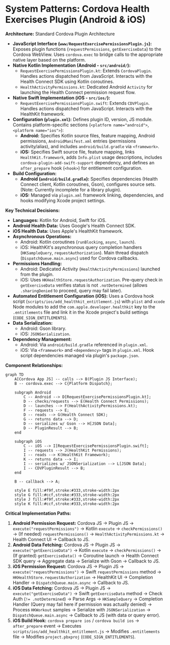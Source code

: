 # System Patterns: Cordova Health Exercises Plugin (Android & iOS)

**Architecture:** Standard Cordova Plugin Architecture

*   **JavaScript Interface (`www/RequestExercisePermissionsPlugin.js`):** Exposes plugin functions (`requestPermissions`, `getExerciseData`) to the Cordova WebView. Uses `cordova.exec` to bridge calls to the appropriate native layer based on the platform.
*   **Native Kotlin Implementation (Android - `src/android/`):**
    *   `RequestExercisePermissionsPlugin.kt`: Extends `CordovaPlugin`. Handles actions dispatched from JavaScript. Interacts with the Health Connect SDK using Kotlin coroutines.
    *   `HealthActivityPermissions.kt`: Dedicated Android `Activity` for launching the Health Connect permission request flow.
*   **Native Swift Implementation (iOS - `src/ios/`):**
    *   `RequestExercisePermissionsPlugin.swift`: Extends `CDVPlugin`. Handles actions dispatched from JavaScript. Interacts with the HealthKit framework.
*   **Configuration (`plugin.xml`):** Defines plugin ID, version, JS module. Contains platform-specific sections (`<platform name="android">`, `<platform name="ios">`):
    *   **Android:** Specifies Kotlin source files, feature mapping, Android permissions, `AndroidManifest.xml` entries (permissions activity/alias), and includes `android/build.gradle` via `<framework>`.
    *   **iOS:** Specifies Swift source file, feature mapping, links `HealthKit.framework`, adds `Info.plist` usage descriptions, includes `cordova-plugin-add-swift-support` dependency, and defines an `after_prepare` hook (`<hook>`) for entitlement configuration.
*   **Build Configuration:**
    *   **Android (`android/build.gradle`):** Specifies dependencies (Health Connect client, Kotlin coroutines, Gson), configures source sets. (Note: Currently incomplete for a library plugin).
    *   **iOS:** Managed via `plugin.xml` framework linking, dependencies, and hooks modifying Xcode project settings.

**Key Technical Decisions:**

*   **Languages:** Kotlin for Android, Swift for iOS.
*   **Android Health Data:** Uses Google's Health Connect SDK.
*   **iOS Health Data:** Uses Apple's HealthKit framework.
*   **Asynchronous Operations:**
    *   Android: Kotlin coroutines (`runBlocking`, `async`, `launch`).
    *   iOS: HealthKit's asynchronous query completion handlers (`HKSampleQuery`, `requestAuthorization`). Main thread dispatch (`DispatchQueue.main.async`) used for Cordova callbacks.
*   **Permissions Handling:**
    *   Android: Dedicated Activity (`HealthActivityPermissions`) launched from the plugin.
    *   iOS: Uses `HKHealthStore.requestAuthorization`. Pre-query check in `getExerciseData` verifies status is not `.notDetermined` (allows `.sharingDenied` to proceed, query may fail later).
*   **Automated Entitlement Configuration (iOS):** Uses a Cordova hook script (`scripts/ios/add_healthkit_entitlement.js`) with `plist` and `xcode` Node modules to add the `com.apple.developer.healthkit` key to the `.entitlements` file and link it in the Xcode project's build settings (`CODE_SIGN_ENTITLEMENTS`).
*   **Data Serialization:**
    *   Android: Gson library.
    *   iOS: `JSONSerialization`.
*   **Dependency Management:**
    *   Android: Via `android/build.gradle` referenced in `plugin.xml`.
    *   iOS: Via `<framework>` and `<dependency>` tags in `plugin.xml`. Hook script dependencies managed via plugin's `package.json`.

**Component Relationships:**

```mermaid
graph TD
    A[Cordova App JS] -- calls --> B(Plugin JS Interface);
    B -- cordova.exec --> C{Platform Dispatch};

    subgraph Android
        C -- Android --> D[RequestExercisePermissionsPlugin.kt];
        D -- checks/requests --> E(Health Connect Permissions);
        D -- launches --> F(HealthActivityPermissions.kt);
        F -- requests --> E;
        D -- reads --> G(Health Connect SDK);
        G -- returns data --> D;
        D -- serializes w/ Gson --> H[JSON Data];
        D -- PluginResult --> B;
    end

    subgraph iOS
        C -- iOS --> I[RequestExercisePermissionsPlugin.swift];
        I -- requests --> J(HealthKit Permissions);
        I -- reads --> K(HealthKit Framework);
        K -- returns data --> I;
        I -- serializes w/ JSONSerialization --> L[JSON Data];
        I -- CDVPluginResult --> B;
    end

    B -- callback --> A;

    style E fill:#f9f,stroke:#333,stroke-width:2px
    style G fill:#ccf,stroke:#333,stroke-width:2px
    style J fill:#f9f,stroke:#333,stroke-width:2px
    style K fill:#ccf,stroke:#333,stroke-width:2px
```

**Critical Implementation Paths:**

1.  **Android Permission Request:** Cordova JS -> Plugin JS -> `execute("requestPermissions")` -> Kotlin `execute` -> `checkPermissions()` -> (If needed) `requestPermissions()` -> `HealthActivityPermissions.kt` -> Health Connect UI -> Callback to JS.
2.  **Android Data Fetching:** Cordova JS -> Plugin JS -> `execute("getExerciseData")` -> Kotlin `execute` -> `checkPermissions()` -> (If granted) `getExerciseData()` -> Coroutine launch -> Health Connect SDK query -> Aggregate data -> Serialize with Gson -> Callback to JS.
3.  **iOS Permission Request:** Cordova JS -> Plugin JS -> `execute("requestPermissions")` -> Swift `requestPermissions` method -> `HKHealthStore.requestAuthorization` -> HealthKit UI -> Completion Handler -> `DispatchQueue.main.async` -> Callback to JS.
4.  **iOS Data Fetching:** Cordova JS -> Plugin JS -> `execute("getExerciseData")` -> Swift `getExerciseData` method -> Check Auth (`!= .notDetermined`) -> Parse Args -> `HKSampleQuery` -> Completion Handler (Query may fail here if permission was actually denied) -> Process `HKWorkout` samples -> Serialize with `JSONSerialization` -> `DispatchQueue.main.async` -> Callback to JS (with data or query error).
5.  **iOS Build Hook:** `cordova prepare ios` / `cordova build ios` -> `after_prepare` event -> Executes `scripts/ios/add_healthkit_entitlement.js` -> Modifies `.entitlements` file -> Modifies `project.pbxproj` (`CODE_SIGN_ENTITLEMENTS`).
